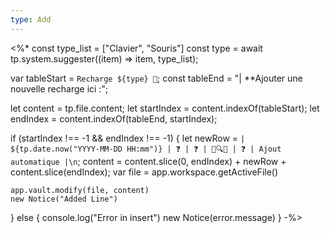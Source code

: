 ```yaml
---
type: Add
---
```

<%*
const type_list = ["Clavier", "Souris"]
const type = await tp.system.suggester((item) => item, type_list);

var tableStart = `Recharge ${type} 🔌`;
const tableEnd = "| **Ajouter une nouvelle recharge ici :";

let content = tp.file.content;
let startIndex = content.indexOf(tableStart);
let endIndex = content.indexOf(tableEnd, startIndex);

if (startIndex !== -1 && endIndex !== -1) {
	let newRow = `| ${tp.date.now("YYYY-MM-DD HH:mm")} | ❓ | ❓ | 🔌🔍🛑 | ❓ | Ajout automatique |\n`;
	content = content.slice(0, endIndex) + newRow + content.slice(endIndex);
	var file = app.workspace.getActiveFile()

	app.vault.modify(file, content)
	new Notice("Added Line")
} else {
		console.log("Error in insert")
		new Notice(error.message)
}
-%>